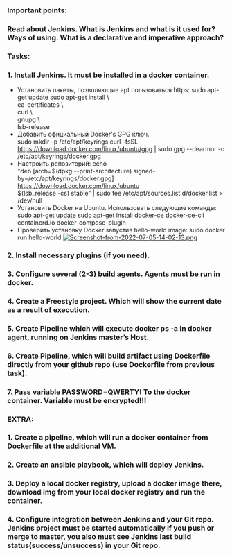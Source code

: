 ### Important points:
### Read about Jenkins. What is Jenkins and what is it used for? Ways of using. What is a declarative and imperative approach? 
 
### Tasks:
### 1. Install Jenkins. It must be installed in a docker container.
 - Установить пакеты, позволяющие apt пользоваться https:
 sudo apt-get update
 sudo apt-get install \  
    ca-certificates \  
    curl \  
    gnupg \  
    lsb-release
 - Добавить официальный Docker's GPG ключ.  
 sudo mkdir -p /etc/apt/keyrings
 curl -fsSL https://download.docker.com/linux/ubuntu/gpg | sudo gpg --dearmor -o /etc/apt/keyrings/docker.gpg
 - Настроить репозиторий:
 echo \
  "deb [arch=$(dpkg --print-architecture) signed-by=/etc/apt/keyrings/docker.gpg] https://download.docker.com/linux/ubuntu \
  $(lsb_release -cs) stable" | sudo tee /etc/apt/sources.list.d/docker.list > /dev/null
 - Установить Docker на Ubuntu. Использовать следующие команды:  
 sudo apt-get update
 sudo apt-get install docker-ce docker-ce-cli containerd.io docker-compose-plugin
 - Проверить установку Docker запустив hello-world image:
 sudo docker run hello-world
 [![Screenshot-from-2022-07-05-14-02-13.png](https://i.postimg.cc/pLR29swD/Screenshot-from-2022-07-05-14-02-13.png)](https://postimg.cc/SJ103fNs)

### 2. Install necessary plugins (if you need).
### 3. Configure several (2-3) build agents. Agents must be run in docker.
### 4. Create a Freestyle project. Which will show the current date as a result of execution.
### 5. Create Pipeline which will execute docker ps -a in docker agent, running on Jenkins master’s Host.
### 6. Create Pipeline, which will build artifact using Dockerfile directly from your github repo (use Dockerfile from previous task).
### 7. Pass  variable PASSWORD=QWERTY! To the docker container. Variable must be encrypted!!!

 
### EXTRA:
### 1. Create a pipeline, which will run a docker container from Dockerfile at the additional VM.
### 2. Create an ansible playbook, which will deploy Jenkins.
### 3. Deploy a local docker registry, upload a docker image there, download img from your local docker registry and run the container.
### 4. Configure integration between Jenkins and your Git repo. Jenkins project must be started automatically if you push or merge to master, you also must see Jenkins last build status(success/unsuccess) in your Git repo.
